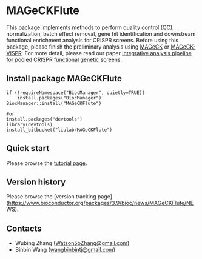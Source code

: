 # MAGeCKFlute
This package implements methods to perform quality control (QC), normalization, batch effect removal, gene hit identification and downstream functional enrichment analysis for CRISPR screens. Before using this package, please finish the preliminary analysis using [MAGeCK](https://sourceforge.net/p/mageck/wiki/Home/) or [MAGeCK-VISPR](https://bitbucket.org/liulab/mageck-vispr/src/master/). For more detail, please read our paper [Integrative analysis pipeline for pooled CRISPR functional genetic screens](https://www.nature.com/articles/s41596-018-0113-7).


## Install package MAGeCKFlute

~~~
if (!requireNamespace("BiocManager", quietly=TRUE))
    install.packages("BiocManager")
BiocManager::install("MAGeCKFlute")

#or
install.packages("devtools")
library(devtools)
install_bitbucket("liulab/MAGeCKFlute")
~~~

## Quick start
Please browse the [tutorial page](https://www.bioconductor.org/packages/3.9/bioc/vignettes/MAGeCKFlute/inst/doc/MAGeCKFlute.html).

## Version history
Please browse the [version tracking page] (https://www.bioconductor.org/packages/3.9/bioc/news/MAGeCKFlute/NEWS).
	
## Contacts

* Wubing Zhang (Watson5bZhang@gmail.com)
* Binbin Wang (wangbinbintj@gmail.com)
